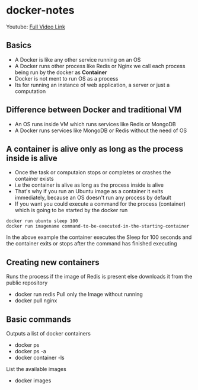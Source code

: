 # docker-notes

Youtube: [Full Video Link](https://www.youtube.com/watch?v=fqMOX6JJhGo)
## Basics
- A Docker is like any other service running on an OS
- A Docker runs other process like Redis or Nginx we call each process being run by the docker as **Container**
- Docker is not ment to run OS as a process
- Its for running an instance of web application, a server or just a computation

## Difference between Docker and traditional VM
- An OS runs inside VM which runs services like Redis or MongoDB
- A Docker runs services like MongoDB or Redis without the need of OS

## A container is alive only as long as the process inside is alive
- Once the task or computaion stops or completes or crashes the container exists
- i.e the container is alive as long as the process inside is alive
- That's why if you run an Ubuntu image as a container it exits immediately, because an OS doesn't run any process by default
- If you want you could execute a command for the process (container) which is going to be started by the docker run
```
docker run ubuntu sleep 100
docker run imagename command-to-be-executed-in-the-starting-container
```
In the above example the container executes the Sleep for 100 seconds and the container exits or stops after the command has finished executing

## Creating new containers
Runs the process if the image of Redis is present else downloads it from the public repository
- docker run redis
Pull only the Image without running
- docker pull nginx



## Basic commands
Outputs a list of docker containers
- docker ps
- docker ps -a
- docker container -ls

List the available images
- docker images

